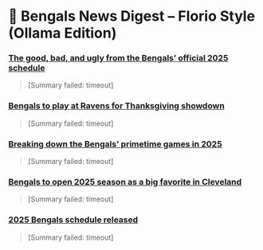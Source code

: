 # 🐅 Bengals News Digest – Florio Style (Ollama Edition)

### [The good, bad, and ugly from the Bengals’ official 2025 schedule](https://www.cincyjungle.com/2025/5/14/24430531/bengals-schedule-release-the-good-bad-ugly-cincinnati-2025-games)

> [Summary failed: timeout]

### [Bengals to play at Ravens for Thanksgiving showdown](https://www.cincyjungle.com/2025/5/14/24430536/nfl-schedule-release-bengals-ravens-2025-thanksgiving-games)

> [Summary failed: timeout]

### [Breaking down the Bengals’ primetime games in 2025](https://www.cincyjungle.com/2025/5/14/24430523/bengals-primetime-games-2025-nfl-season-ravens-steelers-dolphins-broncos)

> [Summary failed: timeout]

### [Bengals to open 2025 season as a big favorite in Cleveland](https://www.cincyjungle.com/2025/5/14/24430516/bengals-vs-cleveland-browns-nfl-week-1-odds-spread-betting-fanduel)

> [Summary failed: timeout]

### [2025 Bengals schedule released](https://www.cincyjungle.com/2025/5/14/24430512/2025-cincinnati-bengals-schedule-dates-times-locations)

> [Summary failed: timeout]
